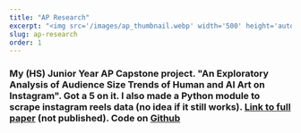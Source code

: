```yaml
---
title: "AP Research"
excerpt: "<img src='/images/ap_thumbnail.webp' width='500' height='auto'>"
slug: ap-research
order: 1
---
```

### My (HS) Junior Year AP Capstone project. "An Exploratory Analysis of Audience Size Trends of Human and AI Art on Instagram". Got a 5 on it. I also made a Python module to scrape instagram reels data (no idea if it still works). [Link to full paper]((https://sidvenkatayogi.github.io/files/AnExploratoryAnalysisofAudienceSizeTrendsofHumanandAIArtonInstagram.pdf)) (not published). Code on [Github](https://github.com/sidvenkatayogi/APResearch_Instagram)
